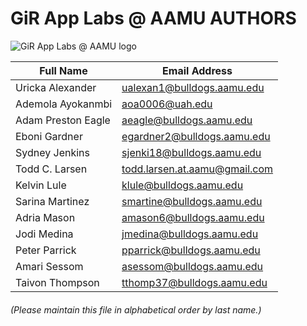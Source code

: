 # GiR App Labs @ AAMU AUTHORS
![GiR App Labs @ AAMU logo](/static/img/favicon-32x32.png)

Full Name                            | Email Address
------------------------------------ | ---------------------------------------
Uricka Alexander                     | ualexan1@bulldogs.aamu.edu
Ademola Ayokanmbi                    | aoa0006@uah.edu
Adam Preston Eagle                   | aeagle@bulldogs.aamu.edu
Eboni Gardner                        | egardner2@bulldogs.aamu.edu
Sydney Jenkins                       | sjenki18@bulldogs.aamu.edu
Todd C. Larsen                       | todd.larsen.at.aamu@gmail.com
Kelvin Lule                          | klule@bulldogs.aamu.edu
Sarina Martinez                      | smartine@bulldogs.aamu.edu
Adria Mason                          | amason6@bulldogs.aamu.edu
Jodi Medina                          | jmedina@bulldogs.aamu.edu
Peter Parrick                        | pparrick@bulldogs.aamu.edu
Amari Sessom                         | asessom@bulldogs.aamu.edu
Taivon Thompson                      | tthomp37@bulldogs.aamu.edu

###### (Please maintain this file in alphabetical order by last name.)
